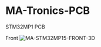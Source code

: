 # MA-Tronics-PCB
STM32MP1 PCB


Front
![MA-STM32MP15-FRONT-3D](https://github.com/moafkaljabi/MA-Tronics-PCB/assets/62897604/ce20db94-d892-4d56-b013-8f2d42113632)


